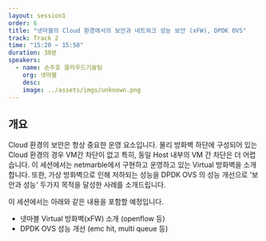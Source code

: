 ```yaml
---
layout: session1
order: 6
title: "넷마블의 Cloud 환경에서의 보안과 네트워크 성능 보안 (xFW), DPDK OVS"
track: Track 2
time: "15:20 ~ 15:50"
duration: 30분
speakers:
  - name: 손주호 클라우드기술팀
    org: 넷마블
    desc: 
    image: ../assets/imgs/unknown.png
---
```


## 개요

Cloud 환경의 보안은 항상 중요한 운영 요소입니다. 물리 방화벽 하단에 구성되어 있는 Cloud 환경의 경우 VM간 차단이 없고 특히, 동일 Host 내부의 VM 간 차단은 더 어렵습니다. 이 세션에서는 netmarble에서 구현하고 운영하고 있는 Virtual 방화벽을 소개합니다. 또한, 가상 방화벽으로 인해 저하되는 성능을 DPDK OVS 의 성능 개선으로 '보안과 성능' 두가지 목적을 달성한 사례를 소개드립니다.

이 세션에서는 아래와 같은 내용을 포함할 예정입니다.
* 넷마블 Virtual 방화벽(xFW) 소개 (openflow 등)
* DPDK OVS 성능 개선 (emc hit, multi queue 등)
